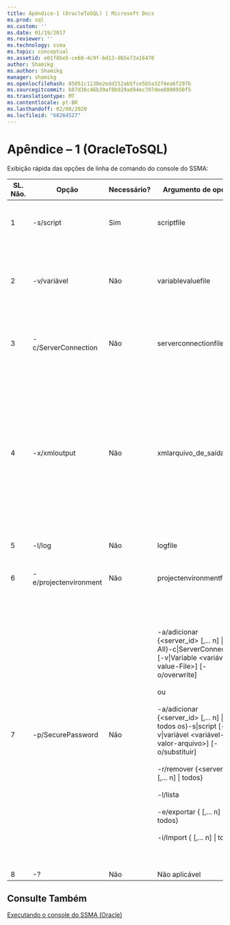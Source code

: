 ```yaml
---
title: Apêndice-1 (OracleToSQL) | Microsoft Docs
ms.prod: sql
ms.custom: ''
ms.date: 01/19/2017
ms.reviewer: ''
ms.technology: ssma
ms.topic: conceptual
ms.assetid: e01f8be5-ce68-4c9f-bd13-d65e73a16470
author: Shamikg
ms.author: Shamikg
manager: shamikg
ms.openlocfilehash: 85051c1138e2edd152ab5fce5b5a32f4ea6f297b
ms.sourcegitcommit: b87d36c46b39af8b929ad94ec707dee8800950f5
ms.translationtype: MT
ms.contentlocale: pt-BR
ms.lasthandoff: 02/08/2020
ms.locfileid: "68264527"
---
```

# <a name="appendix---1-oracletosql"></a>Apêndice – 1 (OracleToSQL)
Exibição rápida das opções de linha de comando do console do SSMA:  
  
|SL. Não.|Opção|Necessário?|Argumento de opção|Valores permitidos|  
|-----------|----------|-------------|-------------------|--------------------|  
|1|-s/script|Sim|scriptfile|Nome de arquivo XML válido.<br /><br />Arquivo de definição de script do console.|  
|2|-v/variável|Não|variablevaluefile|Nome de arquivo XML válido.<br /><br />Se forem usadas variáveis no arquivo de script, esse arquivo deverá ser especificado.|  
|3|-c/ServerConnection|Não|serverconnectionfile|Nome de arquivo XML válido.<br /><br />Esse arquivo contém informações de conexão do servidor.|  
|4|-x/xmloutput|Não|xmlarquivo_de_saída|Essa opção indica a saída do console no formato XML. Se essa opção não for especificada, a saída padrão estará no formato de texto.<br /><br />Se xmloutputtypefile não for especificado, a saída XML será direcionada para `STDOUT`.<br /><br />Xmloutputtype é o nome do arquivo no qual a saída do console é gravada no formato XML.|  
|5|-l/log|Não|logfile|Nome de arquivo válido.|  
|6|-e/projectenvironment|Não|projectenvironmentfolder|Nome de pasta válido que contém arquivos de ambiente do projeto do SSMA.|  
|7|-p/SecurePassword|Não|-a/adicionar {<server_id> [,... n] &#124; All}-c&#124;ServerConnection <servidor-Connection-File> [-v&#124;Variable <variável-value-File>] [-o/overwrite]<br /><br />ou<br /><br />-a/adicionar {<server_id> [,... n] &#124; todos os}-s&#124;script <script-arquivo> [-v&#124;variável <variável-valor-arquivo>] [-o/substituir]<br /><br />-r/remover {<server_id> [,... n] &#124; todos}<br /><br />-l/lista<br /><br />-e/exportar {<Server-ID> [,... n] &#124; todos} <arquivo criptografado-senha><br /><br />-i/Import {<Server-ID> [,... n] &#124; todos} <arquivo criptografado-senha>|Se especificado, essa opção não deve ser combinada com nenhuma outra opção.<br /><br />Server-ID: uma ID exclusiva fornecida para um servidor {String}<br /><br />servidor-arquivo de conexão: arquivo de definição de servidor (serverconnectionfile ou scriptfile).<br /><br />variável-de-valor-arquivo: é um arquivo de definição de variável e usado no arquivo de conexão de servidor.<br /><br />Encrypt-password-file: é um arquivo de senhas de servidor criptografado usando uma frase secreta especificada pelo usuário.|  
|8|-?|Não|Não aplicável|Não aplicável|  
  
## <a name="see-also"></a>Consulte Também  
[Executando o console do SSMA (Oracle)](https://msdn.microsoft.com/7228ccba-c69f-4b4c-8664-01a2750183c5)  
  
